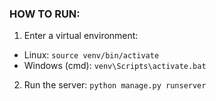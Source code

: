 ### HOW TO RUN:

1. Enter a virtual environment:
- Linux: `source venv/bin/activate`
- Windows (cmd): `venv\Scripts\activate.bat`

2. Run the server:
`python manage.py runserver`
